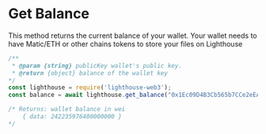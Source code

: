 # Get Balance



This method returns the current balance of your wallet. Your wallet needs to have Matic/ETH or other chains tokens to store your files on Lighthouse

```javascript
/** 
 * @param {string} publicKey wallet's public key.
 * @return {object} balance of the wallet key
*/
const lighthouse = require('lighthouse-web3');
const balance = await lighthouse.get_balance("0x1Ec09D4B3Cb565b7CCe2eEAf71CC90c9b46c5c26");

/* Returns: wallet balance in wei
    { data: 242235976400000000 } 
*/
```
